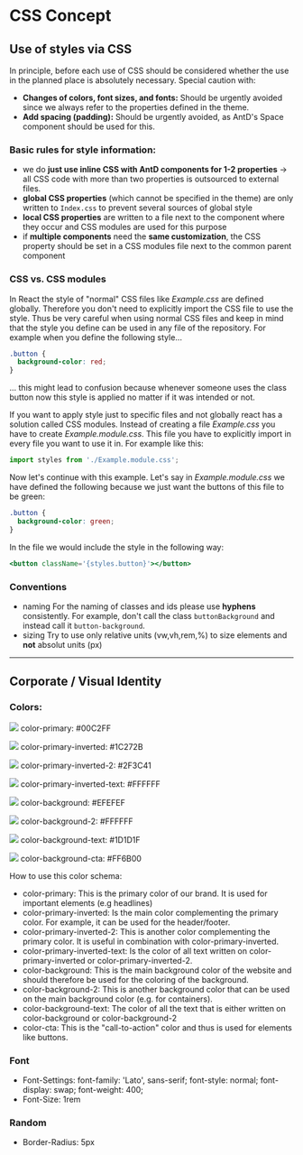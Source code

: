 # CSS Concept

## Use of styles via CSS

In principle, before each use of CSS should be considered whether the use in the planned place is absolutely necessary. Special caution with:

- **Changes of colors, font sizes, and fonts:** Should be urgently avoided since we always refer to the properties defined in the theme.
- **Add spacing (padding):** Should be urgently avoided, as AntD's Space component should be used for this.

### Basic rules for style information:

- we do **just use inline CSS with AntD components for 1-2 properties** -> all CSS code with more than two properties is outsourced to external files.
- **global CSS properties** (which cannot be specified in the theme) are only written to `Index.css` to prevent several sources of global style
- **local CSS properties** are written to a file next to the component where they occur and CSS modules are used for this purpose
- if **multiple components** need the **same customization**, the CSS property should be set in a CSS modules file next to the common parent component

### CSS vs. CSS modules

In React the style of "normal" CSS files like _Example.css_ are defined globally. Therefore you don't need to explicitly import the CSS file to use the style. Thus be very careful when using normal CSS files and keep in mind that the style you define can be used in any file of the repository.
For example when you define the following style...

```css
.button {
  background-color: red;
}
```

... this might lead to confusion because whenever someone uses the class button now this style is applied no matter if it was intended or not.

If you want to apply style just to specific files and not globally react has a solution called CSS modules. Instead of creating a file _Example.css_ you have to create _Example.module.css_. This file you have to explicitly import in every file you want to use it in. For example like this:

```jsx
import styles from './Example.module.css';
```

Now let's continue with this example. Let's say in _Example.module.css_ we have defined the following because we just want the buttons of this file to be green:

```css
.button {
  background-color: green;
}
```

In the file we would include the style in the following way:

```jsx
<button className='{styles.button}'></button>
```

### Conventions

- naming
  For the naming of classes and ids please use **hyphens** consistently.
  For example, don't call the class `buttonBackground` and instead call it `button-background`.
- sizing
  Try to use only relative units (vw,vh,rem,%) to size elements and **not** absolut units (px)

---

## Corporate / Visual Identity

### Colors:

![](https://via.placeholder.com/15/00C2FF/000000?text=+) color-primary: #00C2FF

![](https://via.placeholder.com/15/1C272B/000000?text=+) color-primary-inverted: #1C272B

![](https://via.placeholder.com/15/2F3C41/000000?text=+) color-primary-inverted-2: #2F3C41

![](https://via.placeholder.com/15/FFFFFF/000000?text=+) color-primary-inverted-text: #FFFFFF

![](https://via.placeholder.com/15/EFEFEF/000000?text=+) color-background: #EFEFEF

![](https://via.placeholder.com/15/FFFFFF/000000?text=+) color-background-2: #FFFFFF

![](https://via.placeholder.com/15/1D1D1F/000000?text=+) color-background-text: #1D1D1F

![](https://via.placeholder.com/15/FF6B00/000000?text=+) color-background-cta: #FF6B00

How to use this color schema:

- color-primary: This is the primary color of our brand. It is used for important elements (e.g headlines)
- color-primary-inverted: Is the main color complementing the primary color. For example, it can be used for the header/footer.
- color-primary-inverted-2: This is another color complementing the primary color. It is useful in combination with color-primary-inverted.
- color-primary-inverted-text: Is the color of all text written on color-primary-inverted or color-primary-inverted-2.
- color-background: This is the main background color of the website and should therefore be used for the coloring of the background.
- color-background-2: This is another background color that can be used on the main background color (e.g. for containers).
- color-background-text: The color of all the text that is either written on color-background or color-background-2
- color-cta: This is the "call-to-action" color and thus is used for elements like buttons.

### Font

- Font-Settings:
  font-family: 'Lato', sans-serif;
  font-style: normal;
  font-display: swap;
  font-weight: 400;
- Font-Size: 1rem

### Random

- Border-Radius: 5px
